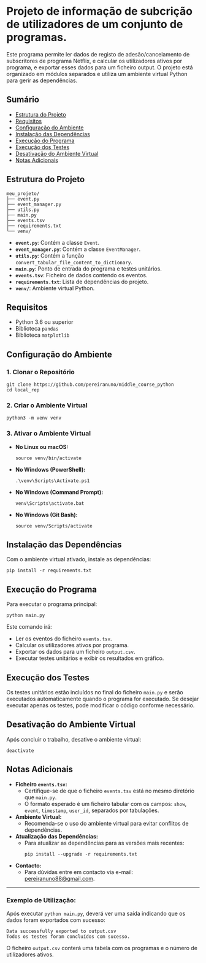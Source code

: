 <!DOCTYPE html>
<html lang="pt">
<head>

</head>
<body>

<h1>Projeto de informação de subcrição de utilizadores de um conjunto de programas.</h1>

<p>Este programa permite ler dados de registo de adesão/cancelamento de subscritores de programa Netflix, e calcular os utilizadores ativos por programa, e exportar esses dados para um ficheiro output. O projeto está organizado em módulos separados e utiliza um ambiente virtual Python para gerir as dependências.</p>

<h2>Sumário</h2>
<ul>
    <li><a href="#estrutura-do-projeto">Estrutura do Projeto</a></li>
    <li><a href="#requisitos">Requisitos</a></li>
    <li><a href="#configuracao-do-ambiente">Configuração do Ambiente</a></li>
    <li><a href="#instalacao-das-dependencias">Instalação das Dependências</a></li>
    <li><a href="#execucao-do-programa">Execução do Programa</a></li>
    <li><a href="#execucao-dos-testes">Execução dos Testes</a></li>
    <li><a href="#desativacao-do-ambiente-virtual">Desativação do Ambiente Virtual</a></li>
    <li><a href="#notas-adicionais">Notas Adicionais</a></li>
</ul>

<h2 id="estrutura-do-projeto">Estrutura do Projeto</h2>
<pre><code>meu_projeto/
├── event.py
├── event_manager.py
├── utils.py
├── main.py
├── events.tsv
├── requirements.txt
└── venv/
</code></pre>

<ul>
    <li><strong><code>event.py</code></strong>: Contém a classe <code>Event</code>.</li>
    <li><strong><code>event_manager.py</code></strong>: Contém a classe <code>EventManager</code>.</li>
    <li><strong><code>utils.py</code></strong>: Contém a função <code>convert_tabular_file_content_to_dictionary</code>.</li>
    <li><strong><code>main.py</code></strong>: Ponto de entrada do programa e testes unitários.</li>
    <li><strong><code>events.tsv</code></strong>: Ficheiro de dados contendo os eventos.</li>
    <li><strong><code>requirements.txt</code></strong>: Lista de dependências do projeto.</li>
    <li><strong><code>venv/</code></strong>: Ambiente virtual Python.</li>
</ul>

<h2 id="requisitos">Requisitos</h2>
<ul>
    <li>Python 3.6 ou superior</li>
    <li>Biblioteca <code>pandas</code></li>
    <li>Biblioteca <code>matplotlib</code></li>
</ul>

<h2 id="configuracao-do-ambiente">Configuração do Ambiente</h2>

<h3>1. Clonar o Repositório</h3>
<pre><code class="language-bash">git clone https://github.com/pereiranuno/middle_course_python
cd local_rep
</code></pre>

<h3>2. Criar o Ambiente Virtual</h3>
<pre><code class="language-bash">python3 -m venv venv</code></pre>

<h3>3. Ativar o Ambiente Virtual</h3>
<ul>
    <li><strong>No Linux ou macOS:</strong>
        <pre><code class="language-bash">source venv/bin/activate</code></pre>
    </li>
    <li><strong>No Windows (PowerShell):</strong>
        <pre><code class="language-powershell">.\venv\Scripts\Activate.ps1</code></pre>
    </li>
    <li><strong>No Windows (Command Prompt):</strong>
        <pre><code class="language-cmd">venv\Scripts\activate.bat</code></pre>
    </li>
    <li><strong>No Windows (Git Bash):</strong>
        <pre><code class="language-bash">source venv/Scripts/activate</code></pre>
    </li>
</ul>

<h2 id="instalacao-das-dependencias">Instalação das Dependências</h2>
<p>Com o ambiente virtual ativado, instale as dependências:</p>
<pre><code class="language-bash">pip install -r requirements.txt</code></pre>

<h2 id="execucao-do-programa">Execução do Programa</h2>
<p>Para executar o programa principal:</p>
<pre><code class="language-bash">python main.py</code></pre>
<p>Este comando irá:</p>
<ul>
    <li>Ler os eventos do ficheiro <code>events.tsv</code>.</li>
    <li>Calcular os utilizadores ativos por programa.</li>
    <li>Exportar os dados para um ficheiro <code>output.csv</code>.</li>
    <li>Executar testes unitários e exibir os resultados em gráfico.</li>
</ul>

<h2 id="execucao-dos-testes">Execução dos Testes</h2>
<p>Os testes unitários estão incluídos no final do ficheiro <code>main.py</code> e serão executados automaticamente quando o programa for executado. Se desejar executar apenas os testes, pode modificar o código conforme necessário.</p>

<h2 id="desativacao-do-ambiente-virtual">Desativação do Ambiente Virtual</h2>
<p>Após concluir o trabalho, desative o ambiente virtual:</p>
<pre><code class="language-bash">deactivate</code></pre>

<h2 id="notas-adicionais">Notas Adicionais</h2>
<ul>
    <li><strong>Ficheiro <code>events.tsv</code>:</strong>
        <ul>
            <li>Certifique-se de que o ficheiro <code>events.tsv</code> está no mesmo diretório que <code>main.py</code>.</li>
            <li>O formato esperado é um ficheiro tabular com os campos: <code>show</code>, <code>event</code>, <code>timestamp</code>, <code>user_id</code>, separados por tabulações.</li>
        </ul>
    </li>
    <li><strong>Ambiente Virtual:</strong>
        <ul>
            <li>Recomenda-se o uso do ambiente virtual para evitar conflitos de dependências.</li>
        </ul>
    </li>
    <li><strong>Atualização das Dependências:</strong>
        <ul>
            <li>Para atualizar as dependências para as versões mais recentes:</li>
            <pre><code class="language-bash">pip install --upgrade -r requirements.txt</code></pre>
        </ul>
    </li>
    <li><strong>Contacto:</strong>
        <ul>
            <li>Para dúvidas entre em contacto via e-mail: <a href="mailto:pereiranuno88@gmail.com">pereiranuno88@gmail.com</a>.</li>
        </ul>
    </li>
</ul>



<hr>

<h3>Exemplo de Utilização:</h3>
<p>Após executar <code>python main.py</code>, deverá ver uma saída indicando que os dados foram exportados com sucesso:</p>
<pre><code>Data successfully exported to output.csv
Todos os testes foram concluídos com sucesso.
</code></pre>
<p>O ficheiro <code>output.csv</code> conterá uma tabela com os programas e o número de utilizadores ativos.</p>
</body>
</html>
